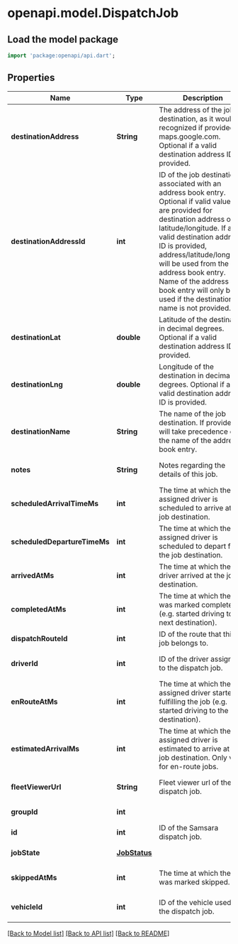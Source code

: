 # openapi.model.DispatchJob

## Load the model package
```dart
import 'package:openapi/api.dart';
```

## Properties
Name | Type | Description | Notes
------------ | ------------- | ------------- | -------------
**destinationAddress** | **String** | The address of the job destination, as it would be recognized if provided to maps.google.com. Optional if a valid destination address ID is provided. | [optional] [default to null]
**destinationAddressId** | **int** | ID of the job destination associated with an address book entry. Optional if valid values are provided for destination address or latitude/longitude. If a valid destination address ID is provided, address/latitude/longitude will be used from the address book entry. Name of the address book entry will only be used if the destination name is not provided. | [optional] [default to null]
**destinationLat** | **double** | Latitude of the destination in decimal degrees. Optional if a valid destination address ID is provided. | [optional] [default to null]
**destinationLng** | **double** | Longitude of the destination in decimal degrees. Optional if a valid destination address ID is provided. | [optional] [default to null]
**destinationName** | **String** | The name of the job destination. If provided, it will take precedence over the name of the address book entry. | [optional] [default to null]
**notes** | **String** | Notes regarding the details of this job. | [optional] [default to null]
**scheduledArrivalTimeMs** | **int** | The time at which the assigned driver is scheduled to arrive at the job destination. | [default to null]
**scheduledDepartureTimeMs** | **int** | The time at which the assigned driver is scheduled to depart from the job destination. | [optional] [default to null]
**arrivedAtMs** | **int** | The time at which the driver arrived at the job destination. | [optional] [default to null]
**completedAtMs** | **int** | The time at which the job was marked complete (e.g. started driving to the next destination). | [optional] [default to null]
**dispatchRouteId** | **int** | ID of the route that this job belongs to. | [default to null]
**driverId** | **int** | ID of the driver assigned to the dispatch job. | [optional] [default to null]
**enRouteAtMs** | **int** | The time at which the assigned driver started fulfilling the job (e.g. started driving to the destination). | [optional] [default to null]
**estimatedArrivalMs** | **int** | The time at which the assigned driver is estimated to arrive at the job destination. Only valid for en-route jobs. | [optional] [default to null]
**fleetViewerUrl** | **String** | Fleet viewer url of the dispatch job. | [optional] [default to null]
**groupId** | **int** |  | [default to null]
**id** | **int** | ID of the Samsara dispatch job. | [default to null]
**jobState** | [**JobStatus**](JobStatus.md) |  | [default to null]
**skippedAtMs** | **int** | The time at which the job was marked skipped. | [optional] [default to null]
**vehicleId** | **int** | ID of the vehicle used for the dispatch job. | [optional] [default to null]

[[Back to Model list]](../README.md#documentation-for-models) [[Back to API list]](../README.md#documentation-for-api-endpoints) [[Back to README]](../README.md)


